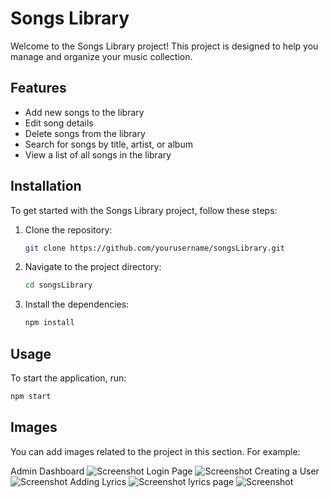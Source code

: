 # Songs Library

Welcome to the Songs Library project! This project is designed to help you manage and organize your music collection.

## Features

- Add new songs to the library
- Edit song details
- Delete songs from the library
- Search for songs by title, artist, or album
- View a list of all songs in the library

## Installation

To get started with the Songs Library project, follow these steps:

1. Clone the repository:
    ```bash
    git clone https://github.com/yourusername/songsLibrary.git
    ```
2. Navigate to the project directory:
    ```bash
    cd songsLibrary
    ```
3. Install the dependencies:
    ```bash
    npm install
    ```

## Usage

To start the application, run:
```bash
npm start
```

## Images

You can add images related to the project in this section. For example:

Admin Dashboard
![Screenshot](./public/images/Screenshot%202025-03-08%20at%209.34.13 PM.png)
Login Page
![Screenshot](./public/images/Screenshot%202025-03-08%20at%209.34.35 PM.png)
Creating a User
![Screenshot](./public/images/Screenshot%202025-03-08%20at%209.34.48 PM.png)
Adding Lyrics
![Screenshot](./public/images/Screenshot%202025-03-08%20at%209.35.00 PM.png)
lyrics page
![Screenshot](./public/images/Screenshot%202025-03-08%20at%209.37.07 PM.png)


